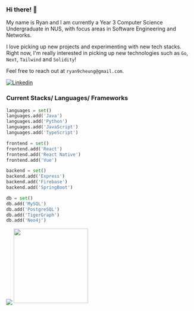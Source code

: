 <!---Linkedin-->
<!--
<p>
  <script src="https://platform.linkedin.com/badges/js/profile.js" async defer type="text/javascript"></script>
  <div class="badge-base LI-profile-badge" 
       data-locale="en_US" 
       data-size="medium" 
       data-theme="light" 
       data-type="VERTICAL" 
       data-vanity="ryan-cheung-jf" 
       data-version="v1">
    <a class="badge-base__link LI-simple-link" 
       href="https://sg.linkedin.com/in/ryan-cheung-jf?trk=profile-badge"
    >Ryan Cheung</a>
  </div>
</p>
-->

### Hi there! 👋
My name is Ryan and I am currently a Year 3 Computer Science Undergraduate in NUS, with focus areas in Software Engineering and Networks.

I love picking up new projects and experimenting with new tech stacks. Right now, I'm really interested in picking up new technologies such as `Go`, `Next`, `Tailwind` and `Solidity`!


<!--
### Current Side Projects:

-
-->

Feel free to reach out at ```ryan9cheung@gmail.com```.

<a href="https://www.linkedin.com/in/ryan-cheung-jf"><img alt="Linkedin" src="https://img.shields.io/badge/linkedin-0077B5?logo=linkedin&logoColor=white&style=for-the-badge" /></a>

### Current Stacks/ Languages/ Frameworks

```python
languages = set()
languages.add('Java')
languages.add('Python')
languages.add('JavaScript')
languages.add('TypeScript')

frontend = set()
frontend.add('React')
frontend.add('React Native')
frontend.add('Vue')

backend = set()
backend.add('Express')
backend.add('Firebase')
backend.add('SpringBoot')

db = set()
db.add('MySQL')
db.add('PostgreSQL')
db.add('TigerGraph')
db.add('Neo4j')

```

<img align="center" src="https://github-readme-stats.vercel.app/api?username=RyanCheungJF&count_private=true&custom_title=Ryan+Cheung's+GitHub+Stats&show_icons=true&theme=radical" />

<img src="https://media.giphy.com/media/VekcnHOwOI5So/giphy.gif" width="200" height="200">
